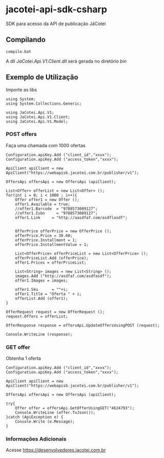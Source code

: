 # jacotei-api-sdk-csharp
SDK para acesso da API de publicação JáCotei

## Compilando ##

``` 
compile.bat
``` 

A dll *JaCotei.Api.V1.Client.dll* será gerada no diretório *bin*

## Exemplo de Utilização ##

Importe as libs
``` CSharp
using System;
using System.Collections.Generic;

using JaCotei.Api.V1;
using JaCotei.Api.V1.Client;
using JaCotei.Api.V1.Model;
```

### POST offers ###

Faça uma chamada com 1000 ofertas
```CSharp
Configuration.apiKey.Add ("client_id","xxxx");
Configuration.apiKey.Add ("access_token","xxxx");

ApiClient apiClient = new ApiClient("https://webapisb.jacotei.com.br/publisher/v1");

OffersApi offersApi = new OffersApi (apiClient);

List<Offer> offerList = new List<Offer> ();
for(int i = 0; i < 1000 ; i++){
	Offer offer1 = new Offer ();
	offer1.Available = true;
	//offer1.Barcode  = "9788573089127";
	//offer1.Isbn     = "9788573089127";
	offer1.Link     = "http://aasdfaf.com/asdflasdf";


	OfferPrice offerPrice = new OfferPrice ();
	offerPrice.Price = 30.60;
	offerPrice.Installment = 1;
	offerPrice.InstallmentValue = 1;

	List<OfferPrice> offerPriceList = new List<OfferPrice> ();
	offerPriceList.Add (offerPrice);
	offer1.Prices = offerPriceList;

	List<String> images = new List<String> ();
	images.Add ("http://asdfaf.com/asdfasdf");
	offer1.Images = images;

	offer1.Sku      = ""+i;
	offer1.Title = "Oferta " + i;
	offerList.Add (offer1);
}

OfferRequest request = new OfferRequest ();
request.Offers = offerList;

OfferResponse response = offersApi.UpdateOffersUsingPOST (request);

Console.WriteLine (response);
``` 


### GET offer ###

Obtenha 1 oferta
```CSharp
Configuration.apiKey.Add ("client_id","xxxx");
Configuration.apiKey.Add ("access_token","xxxx");

ApiClient apiClient = new ApiClient("https://webapisb.jacotei.com.br/publisher/v1");

OffersApi offersApi = new OffersApi (apiClient);

try{
	Offer offer = offersApi.GetOfferUsingGET("4624793");
	Console.WriteLine (offer.ToJson());
}catch (ApiException e) {
	Console.Write (e.Message);
}
```

### Informações Adicionais ###

Acesse https://desenvolvedores.jacotei.com.br
